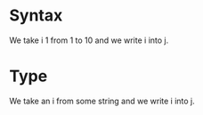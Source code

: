# Syntax

We take i 1 from 1 to 10 and we write i into j.
<!--    ^
warning: the 'take <name> <expr> from ...' syntax is deprecated and will be unsupported in v0.9.0 [take.syntax.deprecated]
write 'take a i like 1 from ...' instead
-->

# Type

We take an i from some string and we write i into j.
<!--              ^
error: invalid take sentence - cannot iterate over source type 'String' [take.source.type]
-->

